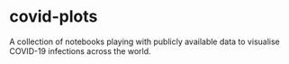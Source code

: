 # covid-plots

A collection of notebooks playing with publicly available data to
visualise COVID-19 infections across the world.